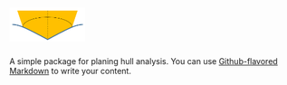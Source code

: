# <img alt="Hydroplaningpy" src="/logo/test/Logo_v0.png" height="60">

A simple package for planing hull analysis. 
You can use [Github-flavored Markdown](https://guides.github.com/features/mastering-markdown/)
to write your content.